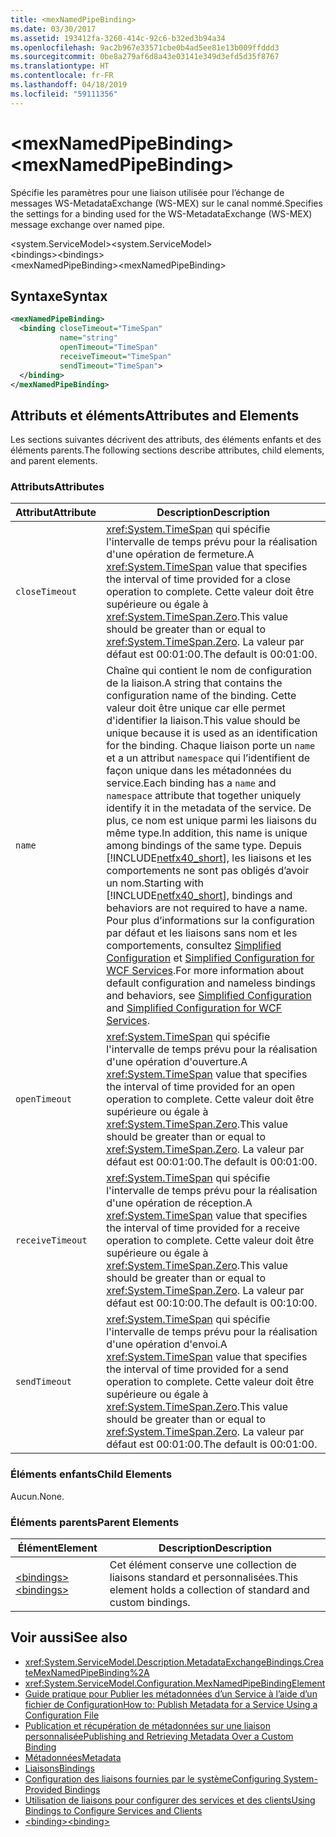 ```yaml
---
title: <mexNamedPipeBinding>
ms.date: 03/30/2017
ms.assetid: 193412fa-3260-414c-92c6-b32ed3b94a34
ms.openlocfilehash: 9ac2b967e33571cbe0b4ad5ee81e13b009ffddd3
ms.sourcegitcommit: 0be8a279af6d8a43e03141e349d3efd5d35f8767
ms.translationtype: HT
ms.contentlocale: fr-FR
ms.lasthandoff: 04/18/2019
ms.locfileid: "59111356"
---
```

# <a name="mexnamedpipebinding"></a><span data-ttu-id="2fca0-101">\<mexNamedPipeBinding></span><span class="sxs-lookup"><span data-stu-id="2fca0-101">\<mexNamedPipeBinding></span></span>
<span data-ttu-id="2fca0-102">Spécifie les paramètres pour une liaison utilisée pour l’échange de messages WS-MetadataExchange (WS-MEX) sur le canal nommé.</span><span class="sxs-lookup"><span data-stu-id="2fca0-102">Specifies the settings for a binding used for the WS-MetadataExchange (WS-MEX) message exchange over named pipe.</span></span>  
  
 <span data-ttu-id="2fca0-103">\<system.ServiceModel></span><span class="sxs-lookup"><span data-stu-id="2fca0-103">\<system.ServiceModel></span></span>  
<span data-ttu-id="2fca0-104">\<bindings></span><span class="sxs-lookup"><span data-stu-id="2fca0-104">\<bindings></span></span>  
<span data-ttu-id="2fca0-105">\<mexNamedPipeBinding></span><span class="sxs-lookup"><span data-stu-id="2fca0-105">\<mexNamedPipeBinding></span></span>  
  
## <a name="syntax"></a><span data-ttu-id="2fca0-106">Syntaxe</span><span class="sxs-lookup"><span data-stu-id="2fca0-106">Syntax</span></span>  
  
```xml  
<mexNamedPipeBinding>
  <binding closeTimeout="TimeSpan"
           name="string"
           openTimeout="TimeSpan"
           receiveTimeout="TimeSpan"
           sendTimeout="TimeSpan">
  </binding>
</mexNamedPipeBinding>
```  
  
## <a name="attributes-and-elements"></a><span data-ttu-id="2fca0-107">Attributs et éléments</span><span class="sxs-lookup"><span data-stu-id="2fca0-107">Attributes and Elements</span></span>  
 <span data-ttu-id="2fca0-108">Les sections suivantes décrivent des attributs, des éléments enfants et des éléments parents.</span><span class="sxs-lookup"><span data-stu-id="2fca0-108">The following sections describe attributes, child elements, and parent elements.</span></span>  
  
### <a name="attributes"></a><span data-ttu-id="2fca0-109">Attributs</span><span class="sxs-lookup"><span data-stu-id="2fca0-109">Attributes</span></span>  
  
|<span data-ttu-id="2fca0-110">Attribut</span><span class="sxs-lookup"><span data-stu-id="2fca0-110">Attribute</span></span>|<span data-ttu-id="2fca0-111">Description</span><span class="sxs-lookup"><span data-stu-id="2fca0-111">Description</span></span>|  
|---------------|-----------------|  
|`closeTimeout`|<span data-ttu-id="2fca0-112"><xref:System.TimeSpan> qui spécifie l'intervalle de temps prévu pour la réalisation d'une opération de fermeture.</span><span class="sxs-lookup"><span data-stu-id="2fca0-112">A <xref:System.TimeSpan> value that specifies the interval of time provided for a close operation to complete.</span></span> <span data-ttu-id="2fca0-113">Cette valeur doit être supérieure ou égale à <xref:System.TimeSpan.Zero>.</span><span class="sxs-lookup"><span data-stu-id="2fca0-113">This value should be greater than or equal to <xref:System.TimeSpan.Zero>.</span></span> <span data-ttu-id="2fca0-114">La valeur par défaut est 00:01:00.</span><span class="sxs-lookup"><span data-stu-id="2fca0-114">The default is 00:01:00.</span></span>|  
|`name`|<span data-ttu-id="2fca0-115">Chaîne qui contient le nom de configuration de la liaison.</span><span class="sxs-lookup"><span data-stu-id="2fca0-115">A string that contains the configuration name of the binding.</span></span> <span data-ttu-id="2fca0-116">Cette valeur doit être unique car elle permet d'identifier la liaison.</span><span class="sxs-lookup"><span data-stu-id="2fca0-116">This value should be unique because it is used as an identification for the binding.</span></span> <span data-ttu-id="2fca0-117">Chaque liaison porte un `name` et a un attribut `namespace` qui l’identifient de façon unique dans les métadonnées du service.</span><span class="sxs-lookup"><span data-stu-id="2fca0-117">Each binding has a `name` and `namespace` attribute that together uniquely identify it in the metadata of the service.</span></span> <span data-ttu-id="2fca0-118">De plus, ce nom est unique parmi les liaisons du même type.</span><span class="sxs-lookup"><span data-stu-id="2fca0-118">In addition, this name is unique among bindings of the same type.</span></span> <span data-ttu-id="2fca0-119">Depuis [!INCLUDE[netfx40_short](../../../../../includes/netfx40-short-md.md)], les liaisons et les comportements ne sont pas obligés d’avoir un nom.</span><span class="sxs-lookup"><span data-stu-id="2fca0-119">Starting with [!INCLUDE[netfx40_short](../../../../../includes/netfx40-short-md.md)], bindings and behaviors are not required to have a name.</span></span> <span data-ttu-id="2fca0-120">Pour plus d’informations sur la configuration par défaut et les liaisons sans nom et les comportements, consultez [Simplified Configuration](../../../../../docs/framework/wcf/simplified-configuration.md) et [Simplified Configuration for WCF Services](../../../../../docs/framework/wcf/samples/simplified-configuration-for-wcf-services.md).</span><span class="sxs-lookup"><span data-stu-id="2fca0-120">For more information about default configuration and nameless bindings and behaviors, see [Simplified Configuration](../../../../../docs/framework/wcf/simplified-configuration.md) and [Simplified Configuration for WCF Services](../../../../../docs/framework/wcf/samples/simplified-configuration-for-wcf-services.md).</span></span>|  
|`openTimeout`|<span data-ttu-id="2fca0-121"><xref:System.TimeSpan> qui spécifie l'intervalle de temps prévu pour la réalisation d'une opération d'ouverture.</span><span class="sxs-lookup"><span data-stu-id="2fca0-121">A <xref:System.TimeSpan> value that specifies the interval of time provided for an open operation to complete.</span></span> <span data-ttu-id="2fca0-122">Cette valeur doit être supérieure ou égale à <xref:System.TimeSpan.Zero>.</span><span class="sxs-lookup"><span data-stu-id="2fca0-122">This value should be greater than or equal to <xref:System.TimeSpan.Zero>.</span></span> <span data-ttu-id="2fca0-123">La valeur par défaut est 00:01:00.</span><span class="sxs-lookup"><span data-stu-id="2fca0-123">The default is 00:01:00.</span></span>|  
|`receiveTimeout`|<span data-ttu-id="2fca0-124"><xref:System.TimeSpan> qui spécifie l'intervalle de temps prévu pour la réalisation d'une opération de réception.</span><span class="sxs-lookup"><span data-stu-id="2fca0-124">A <xref:System.TimeSpan> value that specifies the interval of time provided for a receive operation to complete.</span></span> <span data-ttu-id="2fca0-125">Cette valeur doit être supérieure ou égale à <xref:System.TimeSpan.Zero>.</span><span class="sxs-lookup"><span data-stu-id="2fca0-125">This value should be greater than or equal to <xref:System.TimeSpan.Zero>.</span></span> <span data-ttu-id="2fca0-126">La valeur par défaut est 00:10:00.</span><span class="sxs-lookup"><span data-stu-id="2fca0-126">The default is 00:10:00.</span></span>|  
|`sendTimeout`|<span data-ttu-id="2fca0-127"><xref:System.TimeSpan> qui spécifie l'intervalle de temps prévu pour la réalisation d'une opération d'envoi.</span><span class="sxs-lookup"><span data-stu-id="2fca0-127">A <xref:System.TimeSpan> value that specifies the interval of time provided for a send operation to complete.</span></span> <span data-ttu-id="2fca0-128">Cette valeur doit être supérieure ou égale à <xref:System.TimeSpan.Zero>.</span><span class="sxs-lookup"><span data-stu-id="2fca0-128">This value should be greater than or equal to <xref:System.TimeSpan.Zero>.</span></span> <span data-ttu-id="2fca0-129">La valeur par défaut est 00:01:00.</span><span class="sxs-lookup"><span data-stu-id="2fca0-129">The default is 00:01:00.</span></span>|  
  
### <a name="child-elements"></a><span data-ttu-id="2fca0-130">Éléments enfants</span><span class="sxs-lookup"><span data-stu-id="2fca0-130">Child Elements</span></span>  
 <span data-ttu-id="2fca0-131">Aucun.</span><span class="sxs-lookup"><span data-stu-id="2fca0-131">None.</span></span>  
  
### <a name="parent-elements"></a><span data-ttu-id="2fca0-132">Éléments parents</span><span class="sxs-lookup"><span data-stu-id="2fca0-132">Parent Elements</span></span>  
  
|<span data-ttu-id="2fca0-133">Élément</span><span class="sxs-lookup"><span data-stu-id="2fca0-133">Element</span></span>|<span data-ttu-id="2fca0-134">Description</span><span class="sxs-lookup"><span data-stu-id="2fca0-134">Description</span></span>|  
|-------------|-----------------|  
|[<span data-ttu-id="2fca0-135">\<bindings></span><span class="sxs-lookup"><span data-stu-id="2fca0-135">\<bindings></span></span>](../../../../../docs/framework/configure-apps/file-schema/wcf/bindings.md)|<span data-ttu-id="2fca0-136">Cet élément conserve une collection de liaisons standard et personnalisées.</span><span class="sxs-lookup"><span data-stu-id="2fca0-136">This element holds a collection of standard and custom bindings.</span></span>|  
  
## <a name="see-also"></a><span data-ttu-id="2fca0-137">Voir aussi</span><span class="sxs-lookup"><span data-stu-id="2fca0-137">See also</span></span>

- <xref:System.ServiceModel.Description.MetadataExchangeBindings.CreateMexNamedPipeBinding%2A>
- <xref:System.ServiceModel.Configuration.MexNamedPipeBindingElement>
- [<span data-ttu-id="2fca0-138">Guide pratique pour Publier les métadonnées d’un Service à l’aide d’un fichier de Configuration</span><span class="sxs-lookup"><span data-stu-id="2fca0-138">How to: Publish Metadata for a Service Using a Configuration File</span></span>](../../../../../docs/framework/wcf/feature-details/how-to-publish-metadata-for-a-service-using-a-configuration-file.md)
- [<span data-ttu-id="2fca0-139">Publication et récupération de métadonnées sur une liaison personnalisée</span><span class="sxs-lookup"><span data-stu-id="2fca0-139">Publishing and Retrieving Metadata Over a Custom Binding</span></span>](../../../../../docs/framework/wcf/extending/publishing-and-retrieving-metadata-over-a-custom-binding.md)
- [<span data-ttu-id="2fca0-140">Métadonnées</span><span class="sxs-lookup"><span data-stu-id="2fca0-140">Metadata</span></span>](../../../../../docs/framework/wcf/feature-details/metadata.md)
- [<span data-ttu-id="2fca0-141">Liaisons</span><span class="sxs-lookup"><span data-stu-id="2fca0-141">Bindings</span></span>](../../../../../docs/framework/wcf/bindings.md)
- [<span data-ttu-id="2fca0-142">Configuration des liaisons fournies par le système</span><span class="sxs-lookup"><span data-stu-id="2fca0-142">Configuring System-Provided Bindings</span></span>](../../../../../docs/framework/wcf/feature-details/configuring-system-provided-bindings.md)
- [<span data-ttu-id="2fca0-143">Utilisation de liaisons pour configurer des services et des clients</span><span class="sxs-lookup"><span data-stu-id="2fca0-143">Using Bindings to Configure Services and Clients</span></span>](../../../../../docs/framework/wcf/using-bindings-to-configure-services-and-clients.md)
- [<span data-ttu-id="2fca0-144">\<binding></span><span class="sxs-lookup"><span data-stu-id="2fca0-144">\<binding></span></span>](../../../../../docs/framework/misc/binding.md)
